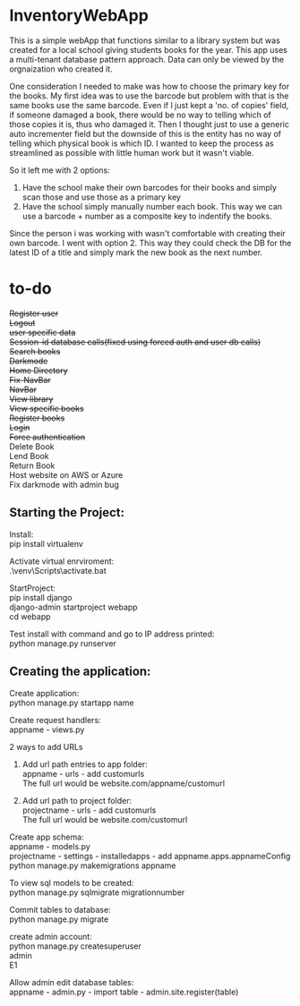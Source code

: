 # InventoryWebApp
This is a simple webApp that functions similar to a library system but was created for a local school giving students books for the year. This app uses a multi-tenant database pattern approach. Data can only be viewed by the orgnaization who created it. 

One consideration I needed to make was how to choose the primary key for the books. My first idea was to use the barcode but problem with that is the same books use the same barcode. Even if I just kept a 'no. of copies' field, if someone damaged a book, there would be no way to telling which of those copies it is, thus who damaged it. Then I thought just to use a generic auto incrementer field but the downside of this is the entity has no way of telling which physical book is which ID. I wanted to keep the process as streamlined as possible with little human work but it wasn't viable.

So it left me with 2 options:
1. Have the school make their own barcodes for their books and simply scan those and use those as a primary key
2. Have the school simply manually number each book. This way we can use a barcode + number as a composite key to indentify the books.

Since the person i was working with wasn't comfortable with creating their own barcode. I went with option 2. This way they could check the DB for the latest ID of a title and simply mark the new book as the next number.

# to-do
~~Register user~~\
~~Logout~~\
~~user specific data~~\
~~Session-id database calls(fixed using forced auth and user db calls)~~\
~~Search books~~\
~~Darkmode~~\
~~Home Directory~~\
~~Fix-NavBar~~\
~~NavBar~~\
~~View library~~\
~~View specific books~~\
~~Register books~~\
~~Login~~\
~~Force authentication~~\
Delete Book\
Lend Book\
Return Book\
Host website on AWS or Azure\
Fix darkmode with admin bug
## Starting the Project:
Install:\
pip install virtualenv

Activate virtual enrviroment:\
.\venv\Scripts\activate.bat

StartProject:\
pip install django\
django-admin startproject webapp\
cd webapp

Test install with command and go to IP address printed:\
python manage.py runserver

## Creating the application:
Create application:\
python manage.py startapp name

Create request handlers:\
appname - views.py

2 ways to add URLs
1.  Add url path entries to app folder:\
    appname - urls - add customurls\
    The full url would be website.com/appname/customurl
    
2.  Add url path to project folder:\
    projectname - urls - add customurls\
    The full url would be website.com/customurl

Create app schema:\
appname - models.py\
projectname - settings - installedapps - add appname.apps.appnameConfig\
python manage.py makemigrations appname

To view sql models to be created:\
python manage.py sqlmigrate migrationnumber

Commit tables to database:\
python manage.py migrate

create admin account:\
python manage.py createsuperuser\
admin\
E1

Allow admin edit database tables:\
appname - admin.py - import table - admin.site.register(table)

